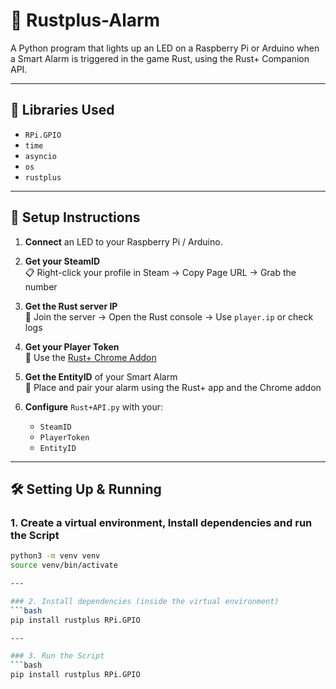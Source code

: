 # 🚨 Rustplus-Alarm

A Python program that lights up an LED on a Raspberry Pi or Arduino when a Smart Alarm is triggered in the game Rust, using the Rust+ Companion API.

---

## 🧰 Libraries Used

- `RPi.GPIO`
- `time`
- `asyncio`
- `os`
- `rustplus`

---

## 🔧 Setup Instructions

1. **Connect** an LED to your Raspberry Pi / Arduino.

2. **Get your SteamID**  
   📋 Right-click your profile in Steam → Copy Page URL → Grab the number

3. **Get the Rust server IP**  
   📡 Join the server → Open the Rust console → Use `player.ip` or check logs

4. **Get your Player Token**  
   🔐 Use the [Rust+ Chrome Addon](https://chromewebstore.google.com/detail/rustpluspy-link-companion/gojhnmnggbnflhdcpcemeahejhcimnlf?pli=1)

5. **Get the EntityID** of your Smart Alarm  
   📱 Place and pair your alarm using the Rust+ app and the Chrome addon

6. **Configure** `Rust+API.py` with your:
   - `SteamID`
   - `PlayerToken`
   - `EntityID`

---

## 🛠️ Setting Up & Running

### 1. Create a virtual environment, Install dependencies and run the Script
```bash
python3 -m venv venv
source venv/bin/activate

---

### 2. Install dependencies (inside the virtual environment)
```bash
pip install rustplus RPi.GPIO

---

### 3. Run the Script
```bash
pip install rustplus RPi.GPIO
